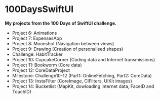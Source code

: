 # 100DaysSwiftUI
**My projects from the 100 Days of SwiftUI challenge.**

- Project 6: Animations
- Project 7: ExpensesApp
- Project 8: Moonshot (Navigation between views)
- Project 9: Drawing (Creation of personalised shapes)
- Challenge: HabitTracker
- Project 10: CupcakeCorner (Coding data and Internet transmissions)
- Project 11: Bookworm (Core data)
- Project 12: CoreDataProject
- Milestone: Challenge10-12 (Part1: OnlineFetching, Part2: CoreData)
- Project 13: InstaFilter (CoreImage, CIFilters, UIKit images)
- Project 14: Bucketlist (MapKit, dowloading internet data, FaceID and TouchID)
